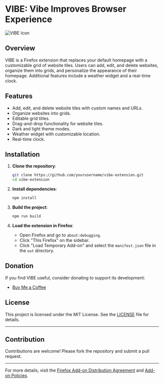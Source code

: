 # VIBE: Vibe Improves Browser Experience

![VIBE Icon](assets/icon.png)

## Overview

VIBE is a Firefox extension that replaces your default homepage with a customizable grid of website tiles. Users can add, edit, and delete websites, organize them into grids, and personalize the appearance of their homepage. Additional features include a weather widget and a real-time clock.

## Features

- Add, edit, and delete website tiles with custom names and URLs.
- Organize websites into grids.
- Editable grid titles.
- Drag-and-drop functionality for website tiles.
- Dark and light theme modes.
- Weather widget with customizable location.
- Real-time clock.

## Installation

1. **Clone the repository**:
    ```bash
    git clone https://github.com/yourusername/vibe-extension.git
    cd vibe-extension
    ```

2. **Install dependencies**:
    ```bash
    npm install
    ```

3. **Build the project**:
    ```bash
    npm run build
    ```

4. **Load the extension in Firefox**:
    - Open Firefox and go to `about:debugging`.
    - Click "This Firefox" on the sidebar.
    - Click "Load Temporary Add-on" and select the `manifest.json` file in the `out` directory.

## Donation

If you find VIBE useful, consider donating to support its development:

- [Buy Me a Coffee](https://buymeacoffee.com/yiannis)

## License

This project is licensed under the MIT License. See the [LICENSE](LICENSE) file for details.

---

## Contribution

Contributions are welcome! Please fork the repository and submit a pull request.

---

For more details, visit the [Firefox Add-on Distribution Agreement](https://extensionworkshop.com/documentation/publish/firefox-add-on-distribution-agreement/) and [Add-on Policies](https://extensionworkshop.com/documentation/publish/add-on-policies/).